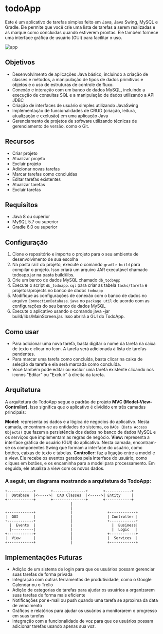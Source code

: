 # todoApp
Este é um aplicativo de tarefas simples feito em Java, Java Swing, MySQL e Gradle. Ele permite que você crie uma lista de tarefas a serem realizadas e as marque como concluídas quando estiverem prontas. Ele também fornece uma interface gráfica de usuário (GUI) para facilitar o uso.

![app](https://i.imgur.com/W2L0rA2.png)

## Objetivos
- Desenvolvimento de aplicações Java básico, incluindo a criação de classes e métodos, a manipulação de tipos de dados primitivos e objetos e o uso de estruturas de controle de fluxo.
- Conexão e interação com um banco de dados MySQL, incluindo a execução de consultas SQL e a manipulação de dados utilizando a API JDBC
- Criação de interfaces de usuário simples utilizando JavaSwing
- Implementação de funcionalidades de CRUD (criação, leitura, atualização e exclusão) em uma aplicação Java
- Gerenciamento de projetos de software utilizando técnicas de gerenciamento de versão, como o Git.

## Recursos
- Criar projeto
- Atualizar projeto
- Excluir projeto
- Adicionar novas tarefas
- Marcar tarefas como concluídas
- Editar tarefas existentes
- Atualizar tarefas
- Excluir tarefas

## Requisitos
- Java 8 ou superior
- MySQL 5.7 ou superior
- Gradle 6.0 ou superior

## Configuração
1. Clone o repositório e importe o projeto para o seu ambiente de desenvolvimento de sua escolha
2. Na pasta raiz do projeto, execute o comando `gradle build` para compilar o projeto. Isso criará um arquivo JAR executável chamado todoapp.jar na pasta build/libs.
3. Crie um banco de dados MySQL chamado `db_todoApp`
4. Execute o script `db_todoapp.sql` para criar as tabela `tasks/tarefa` e projetos/projects no banco de dados `todoapp`
5. Modifique as configurações de conexão com o banco de dados no arquivo `ConnectionDatabase.java` no `package util` de acordo com as configurações do seu banco de dados MySQL
6. Execute o aplicativo usando o comando java -jar build/libs/MainScreen.jar. Isso abrirá a GUI do TodoApp.

## Como usar
- Para adicionar uma nova tarefa, basta digitar o nome da tarefa na caixa de texto e clicar no Icon. A tarefa será adicionada à lista de tarefas pendentes.
- Para marcar uma tarefa como concluída, basta clicar na caixa de seleção da tarefa e ela será marcada como concluída.
- Você também pode editar ou excluir uma tarefa existente clicando nos iconns "Editar" ou "Excluir" à direita da tarefa.

## Arquitetura
A arquitetura do TodoApp segue o padrão de projeto **MVC (Model-View-Controller)**. Isso significa que o aplicativo é dividido em três camadas principais:

**Model:** representa os dados e a lógica de negócios do aplicativo. Nesta camada, encontram-se as entidades do sistema, os `DAOs (Data Access Objects)` que fazem a persistência dos dados no banco de dados MySQL e os serviços que implementam as regras de negócio.
**View:** representa a interface gráfica de usuário (GUI) do aplicativo. Nesta camada, encontram-se os componentes Swing que formam a interface do usuário, como botões, caixas de texto e tabelas.
**Controller:** faz a ligação entre a model e a view. Ele recebe os eventos gerados pela interface do usuário, como cliques em botões, e os encaminha para a model para processamento. Em seguida, ele atualiza a view com os novos dados.

### A seguir, um diagrama mostrando a arquitetura do TodoApp:
```
+------------+       +---------------+       +------------+
|  Database  |<----->|  DAO Classes  |<----->| Entity     |
+------------+       +---------------+       +------------+
                              |
                              |
+------------+                |                +------------+
|  GUI       |                |                | Controller |
+------------+                |                +------------+
  |  Events  |                |                  |  Business|
  |----------|                |                  |  Logic   |
+------------+                |                +------------+
|  View      |                |                |  Services  |
+------------+                |                +------------+

```

## Implementações Futuras
- Adição de um sistema de login para que os usuários possam gerenciar suas tarefas de forma privada
- Integração com outras ferramentas de produtividade, como o Google Calendar ou o Trello
- Adição de categorias de tarefas para ajudar os usuários a organizarem suas tarefas de forma mais eficiente
- Notificações por e-mail ou push quando uma tarefa se aproxima da data de vencimento
- Gráficos e relatórios para ajudar os usuários a monitorarem o progresso em suas tarefas
- Integração com a funcionalidade de voz para que os usuários possam adicionar tarefas usando apenas sua voz.
